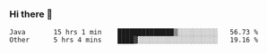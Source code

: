 ### Hi there 👋

<!--
**urzz/urzz** is a ✨ _special_ ✨ repository because its `README.md` (this file) appears on your GitHub profile.

Here are some ideas to get you started:

- 🔭 I’m currently working on ...
- 🌱 I’m currently learning ...
- 👯 I’m looking to collaborate on ...
- 🤔 I’m looking for help with ...
- 💬 Ask me about ...
- 📫 How to reach me: ...
- 😄 Pronouns: ...
- ⚡ Fun fact: ...
-->

<!--START_SECTION:waka-->

```text
Java       15 hrs 1 min    ██████████████▒░░░░░░░░░░   56.73 %
Other      5 hrs 4 mins    ████▓░░░░░░░░░░░░░░░░░░░░   19.16 %
```

<!--END_SECTION:waka-->

